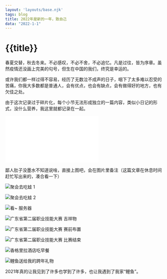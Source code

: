 ```yaml
---
layout: 'layouts/base.njk'
tags: blog
title: 2022年是新的一年，致自己
data: "2022-1-1"
---
```


# {{title}}

春夏交替，秋去冬来。不必感叹，不必不舍，不必追忆。凡是过往，皆为序章。虽然疫情还没画上完美的句号，但生在中国的我们，终究是幸运的。

或许我们都一样过得不容易，经历了无数泣不成声的日子，咽下了太多难以忍受的苦痛，你我大多数都是普通人，会有优点，也会有缺点，会有做得好的地方，也有欠佳之处。

由于这次记录过于碎片化，每个小节无法形成独立的一篇内容，类似小日记的形式，没什么营养，我这里就都记录在一起。

<div class="size-video">
<iframe src="//player.bilibili.com/player.html?aid=210283276&bvid=BV19a411B7hA&cid=472821510&page=1" scrolling="no" border="0" frameborder="no" framespacing="0" allowfullscreen="true"> </iframe>
</div>

鄙人肚子没墨水不知道说啥，直接上图吧，会在图片里备注（这篇文章在休息时间赶忙写出来的，凑合看一下）

![聚会去吃蛙 1](https://s6.jpg.cm/2022/01/04/LNofE4.jpg)

![聚会去吃蛙 2](https://s6.jpg.cm/2022/01/04/LNogjX.jpg)

![看~ 服务器](https://s6.jpg.cm/2022/01/04/LNo0nD.jpg)

![广东省第二届职业技能大赛 吉祥物](https://s6.jpg.cm/2021/12/31/LJxO7f.jpg)

![广东省第二届职业技能大赛 赛前布置](https://s6.jpg.cm/2021/12/31/LJxZSU.jpg)

![广东省第二届职业技能大赛 比赛结束](https://s6.jpg.cm/2022/01/04/LNohUE.jpg)

![香格里拉酒店吃早餐](https://s6.jpg.cm/2022/01/04/LNoB6G.jpg)

![鲤鱼送给我的跨年礼物](https://s6.jpg.cm/2022/01/04/LNooxu.jpg)

2021年真的让我见到了许多也学到了许多，也让我遇到了我家“鲤鱼”。